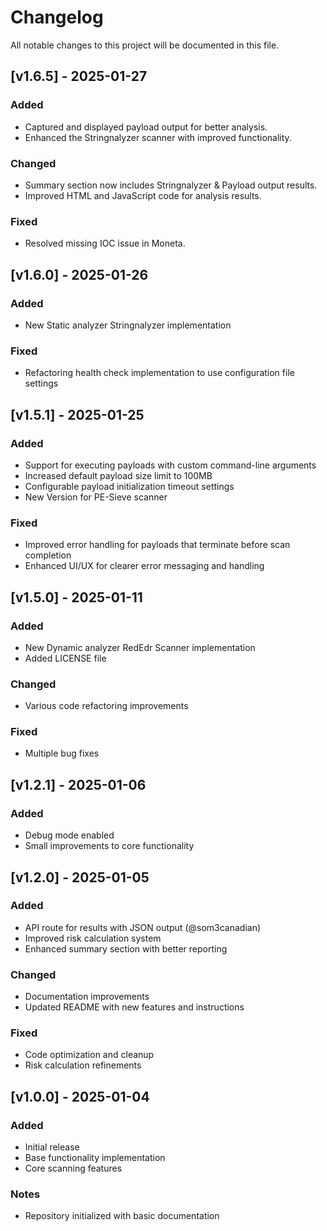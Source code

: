 # Changelog

All notable changes to this project will be documented in this file.

## [v1.6.5] - 2025-01-27
### Added
- Captured and displayed payload output for better analysis.
- Enhanced the Stringnalyzer scanner with improved functionality.

### Changed
- Summary section now includes Stringnalyzer & Payload output results.
- Improved HTML and JavaScript code for analysis results. 

### Fixed
- Resolved missing IOC issue in Moneta.


## [v1.6.0] - 2025-01-26
### Added
- New Static analyzer Stringnalyzer implementation

### Fixed
- Refactoring health check implementation to use configuration file settings


## [v1.5.1] - 2025-01-25
### Added
- Support for executing payloads with custom command-line arguments
- Increased default payload size limit to 100MB
- Configurable payload initialization timeout settings
- New Version for PE-Sieve scanner

### Fixed
- Improved error handling for payloads that terminate before scan completion
- Enhanced UI/UX for clearer error messaging and handling


## [v1.5.0] - 2025-01-11
### Added
- New Dynamic analyzer RedEdr Scanner implementation
- Added LICENSE file

### Changed
- Various code refactoring improvements

### Fixed
- Multiple bug fixes


## [v1.2.1] - 2025-01-06
### Added
- Debug mode enabled
- Small improvements to core functionality


## [v1.2.0] - 2025-01-05
### Added
- API route for results with JSON output (@som3canadian)
- Improved risk calculation system
- Enhanced summary section with better reporting

### Changed
- Documentation improvements
- Updated README with new features and instructions

### Fixed
- Code optimization and cleanup
- Risk calculation refinements


## [v1.0.0] - 2025-01-04
### Added
- Initial release
- Base functionality implementation
- Core scanning features

### Notes
- Repository initialized with basic documentation